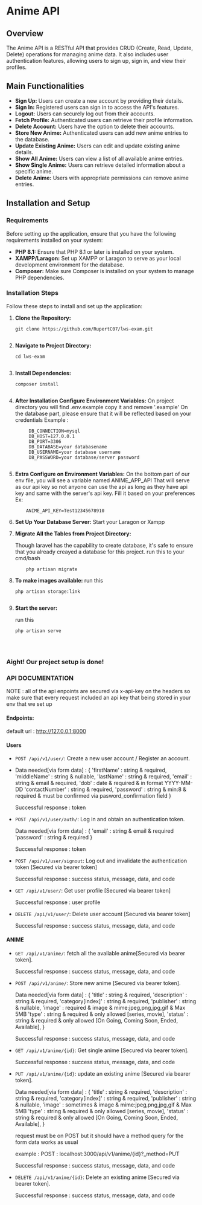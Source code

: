 # Anime API

## Overview
The Anime API is a RESTful API that provides CRUD (Create, Read, Update, Delete) operations for managing anime data. It also includes user authentication features, allowing users to sign up, sign in, and view their profiles.

## Main Functionalities
- **Sign Up:** Users can create a new account by providing their details.
- **Sign In:** Registered users can sign in to access the API's features.
- **Logout:** Users can securely log out from their accounts.
- **Fetch Profile:** Authenticated users can retrieve their profile information.
- **Delete Account:** Users have the option to delete their accounts.
- **Store New Anime:** Authenticated users can add new anime entries to the database.
- **Update Existing Anime:** Users can edit and update existing anime details.
- **Show All Anime:** Users can view a list of all available anime entries.
- **Show Single Anime:** Users can retrieve detailed information about a specific anime.
- **Delete Anime:** Users with appropriate permissions can remove anime entries.

## Installation and Setup

### Requirements
Before setting up the application, ensure that you have the following requirements installed on your system:
- **PHP 8.1:** Ensure that PHP 8.1 or later is installed on your system.
- **XAMPP/Laragon:** Set up XAMPP or Laragon to serve as your local development environment for the database.
- **Composer:** Make sure Composer is installed on your system to manage PHP dependencies.

### Installation Steps
Follow these steps to install and set up the application:

1. **Clone the Repository:**

    ```shell
    git clone https://github.com/RupertC07/lws-exam.git
    

2. **Navigate to Project Directory:**
   
    ```shell
    cd lws-exam
    

3. **Install Dependencies:**
   
    ```shell
    composer install
    

4.  **After Installation Configure Environment Variables:**
    On project directory you will find .env.example copy it and remove '.example'
    On the database part, please ensure that it will be reflected based on your credentials
    Example :
    
       ```shell
            DB_CONNECTION=mysql
            DB_HOST=127.0.0.1
            DB_PORT=3306
            DB_DATABASE=your databasename
            DB_USERNAME=your database username
            DB_PASSWORD=your database/server password
       
       
5. **Extra Configure on Environment Variables:**
   On the bottom part of our env file, you will see a variable named ANIME_APP_API
   That will serve as our api key so not anyone can use the api as long as they have api key and same with
    the server's api key. Fill it based on your preferences
   Ex:
   
    ```shell
        ANIME_API_KEY=Test12345678910

6. **Set Up Your Database Server:**
    Start your Laragon or Xampp
    
7. **Migrate All the Tables from Project Directory:**

   Though laravel has the capability to create database, it's safe to ensure that you already creayed a database for this project.
    run this to your cmd/bash

    ```shell
        php artisan migrate

8. **To make images available:**
   run this 
    ```shell
    php artisan storage:link
   

10. **Start the server:**

    run this 

    ```shell
    php artisan serve




### Aight! Our project setup is done!



### API DOCUMENTATION

NOTE : all of the api enpoints are secured via x-api-key on the headers so make sure that every request
        included an api key that being stored in your env that we set up


#### Endpoints:

default url : http://127.0.0.1:8000


#### Users
- `POST /api/v1/user/`: Create a new user account / Register an account.
- 
    Data needed[via form data] :
      {
          'firstName' : string & required,
          'middleName' : string & nullable,
          'lastName' : string & required,
          'email' : string & email & required,
          'dob' : date & required & in format YYYY-MM-DD
          'contactNumber' : string & required,
          'password' : string & min:8 & required & must be confirmed via pasword_confirmation field 
    }

  Successful response : token
  
- `POST /api/v1/user/auth/`: Log in and obtain an authentication token.

     Data needed[via form data] :
      {
          'email' : string & email & required
          'password' : string & required 
      }

   Successful response : token
      
- `POST /api/v1/user/signout`: Log out and invalidate the authentication token [Secured via bearer token]

  Successful response : success status, message, data, and code
  
- `GET /api/v1/user/`: Get user profile [Secured via bearer token]

    Successful response : user profile
  
- `DELETE /api/v1/user/`: Delete user account [Secured via bearer token]

   Successful response : success status, message, data, and code

#### ANIME

- `GET /api/v1/anime/`: fetch all the available anime[Secured via bearer token].

   Successful response : success status, message, data, and code
  
- `POST /api/v1/anime/`: Store new anime [Secured via bearer token].

   Data needed[via form data] :
      {
          'title' : string & required,
          'description' : string & required,
          'category[index]' : string & required,
          'publisher' : string & nullable,
          'image' : required & image & mime:jpeg,png,jpg,gif & Max 5MB
          'type' : string & required & only allowed [series, movie],
          'status' : string & required & only allowed [On Going, Coming Soon, Ended, Available],
    }

   Successful response : success status, message, data, and code

- `GET /api/v1/anime/{id}`: Get single anime [Secured via bearer token].
    
     Successful response : success status, message, data, and code

- `PUT /api/v1/anime/{id}`: update an existing anime [Secured via bearer token].

  Data needed[via form data] :
      {
          'title' : string & required,
          'description' : string & required,
          'category[index]' : string & required,
          'publisher' : string & nullable,
          'image' : sometimes & image & mime:jpeg,png,jpg,gif & Max 5MB
          'type' : string & required & only allowed [series, movie],
          'status' : string & required & only allowed [On Going, Coming Soon, Ended, Available],
    }

   request must be on POST but it should have a method query for the form data works as usual
  
   example : POST : localhost:3000/api/v1/anime/{id}?_method=PUT
  
   Successful response : success status, message, data, and code


- `DELETE /api/v1/anime/{id}`: Delete an existing anime [Secured via bearer token].

   Successful response : success status, message, data, and code

    




